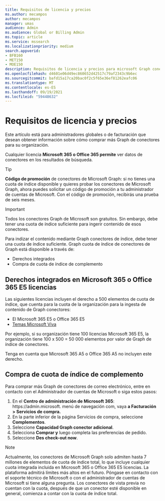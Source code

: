```yaml
---
title: Requisitos de licencia y precios
ms.author: mecampos
author: mecampos
manager: umas
audience: Admin
ms.audience: Global or Billing Admin
ms.topic: article
ms.service: mssearch
ms.localizationpriority: medium
search.appverid:
- BFB160
- MET150
- MOE150
description: Requisitos de licencia y precios para microsoft Graph conectores públicos para Búsqueda de Microsoft
ms.openlocfilehash: d4601e06d49ec860652d42517c79af2343c9b6ec
ms.sourcegitcommit: bafd15a17ca20bac0f2c5f65e36ef81262eafc06
ms.translationtype: MT
ms.contentlocale: es-ES
ms.lasthandoff: 09/19/2021
ms.locfileid: "59448632"
---
```

<!---Previous ms.author: rusamai --->

# <a name="license-requirements-and-pricing"></a>Requisitos de licencia y precios

Este artículo está para administradores globales o de facturación que desean obtener información sobre cómo comprar más Graph de conectores para su organización.

Cualquier licencia **Microsoft 365 o Office 365 permite** ver datos de conectores en los resultados de búsqueda.

> [!TIP]
> **Código de promoción** de conectores de Microsoft Graph: si no tienes una cuota de índice disponible y quieres probar los conectores de Microsoft Graph, ahora puedes solicitar un código de promoción a tu administrador de cuentas de Microsoft.  Con el código de promoción, recibirás una prueba de seis meses.

>[!IMPORTANT]
>Todos los conectores Graph de Microsoft son gratuitos. Sin embargo, debe tener una cuota de índice suficiente para ingerir contenido de esos conectores.

Para indizar el contenido mediante Graph conectores de índice, debe tener una cuota de índice suficiente. Graph cuota de índice de conectores de Graph está disponible a través de:

- Derechos integrados
- Compra de cuota de índice de complemento

## <a name="entitlement-built-into-microsoft-365-or-office-365-e5-licenses"></a>Derechos integrados en Microsoft 365 o Office 365 E5 licencias

Las siguientes licencias incluyen el derecho a 500 elementos de cuota de índice, que cuenta para la cuota de la organización para la ingesta de contenido de Graph conectores:

* El Microsoft 365 E5 o Office 365 E5
* [Temas Microsoft Viva](https://www.microsoft.com/microsoft-viva/topics?activetab=pivot:overviewtab)

Por ejemplo, si su organización tiene 100 licencias Microsoft 365 E5, la organización tiene 100 x 500 = 50 000 elementos por valor de Graph de índice de conectores.

<!---Comment requested in PR#143--->
Tenga en cuenta que Microsoft 365 A5 o Office 365 A5 no incluyen este derecho.

## <a name="purchase-of-add-on-index-quota"></a>Compra de cuota de índice de complemento
Para comprar más Graph de conectores de correo electrónico, entre en contacto con el Administrador de cuentas de Microsoft o siga estos pasos:

1. En el **Centro de administración de Microsoft 365**: https://<span>admin.microsoft.</span> menú de navegación com, vaya **a Facturación > Servicios de compra.**
2. En la parte inferior de la página Servicios de compra, seleccione **Complementos**.
3. Seleccione **Capacidad Graph conector adicional**.
4. Selecciona **Comprar y** luego completa las preferencias de pedido.
5. Seleccione **Des check-out now**.

> [!NOTE]
> Actualmente, los conectores de Microsoft Graph solo admiten hasta 7 millones de elementos de cuota de índice total, lo que incluye cualquier cuota integrada incluida en Microsoft 365 o Office 365 E5 licencias. La plataforma admitirá límites más altos en el futuro. Póngase en contacto con el soporte técnico de Microsoft o con el administrador de cuentas de Microsoft si tiene alguna pregunta.
> Los conectores de vista previa no cuentan con la cuota, después de que un conector esté disponible en general, comienza a contar con la cuota de índice total.
